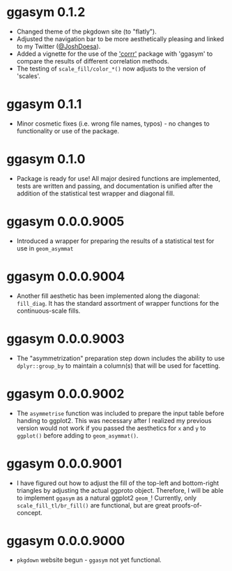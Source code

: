 # ggasym 0.1.2

* Changed theme of the pkgdown site (to "flatly").
* Adjusted the navigation bar to be more aesthetically pleasing and linked to my Twitter ([@JoshDoesa](https://twitter.com/JoshDoesa)).
* Added a vignette for the use of the ['corrr'](https://CRAN.R-project.org/package=corrr) package with 'ggasym' to compare the results of different correlation methods.
* The testing of `scale_fill/color_*()` now adjusts to the version of 'scales'.

# ggasym 0.1.1

* Minor cosmetic fixes (i.e. wrong file names, typos) - no changes to functionality or use of the package.

# ggasym 0.1.0

* Package is ready for use! All major desired functions are implemented, tests are written and passing, and documentation is unified after the addition of the statistical test wrapper and diagonal fill.

# ggasym 0.0.0.9005

* Introduced a wrapper for preparing the results of a statistical test for use in `geom_asymmat`

# ggasym 0.0.0.9004

* Another fill aesthetic has been implemented along the diagonal: `fill_diag`. It has the standard assortment of wrapper functions for the continuous-scale fills.

# ggasym 0.0.0.9003

* The "asymmetrization" preparation step down includes the ability to use `dplyr::group_by` to maintain a column(s) that will be used for facetting.

# ggasym 0.0.0.9002

* The `asymmetrise` function was included to prepare the input table before handing to ggplot2. This was necessary after I realized my previous version would not work if you passed the aesthetics for `x` and `y` to `ggplot()` before adding to `geom_asymmat()`.

# ggasym 0.0.0.9001

* I have figured out how to adjust the fill of the top-left and bottom-right triangles by adjusting the actual ggproto object. Therefore, I will be able to implement `ggasym` as a natural ggplot2 `geom_`! Currently, only `scale_fill_tl/br_fill()` are functional, but are great proofs-of-concept.

# ggasym 0.0.0.9000

* `pkgdown` website begun - `ggasym` not yet functional.
